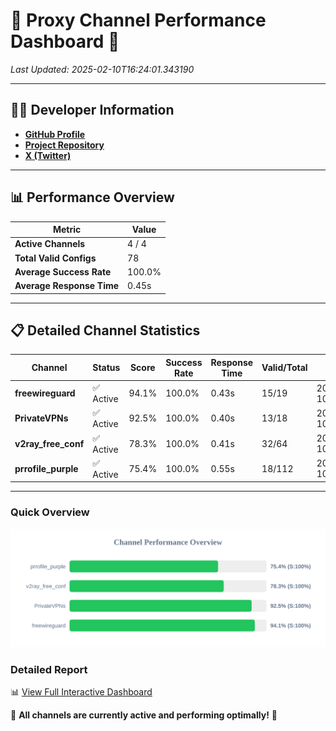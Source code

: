 # 🌟 Proxy Channel Performance Dashboard 🌟

_Last Updated: 2025-02-10T16:24:01.343190_

---

## 👩‍💻 Developer Information

- **[GitHub Profile](https://github.com/4n0nymou3)**  
- **[Project Repository](https://github.com/4n0nymou3/multi-proxy-config-fetcher)**  
- **[X (Twitter)](https://x.com/4n0nymou3)**  

---

## 📊 Performance Overview

| Metric                | Value       |
|-----------------------|-------------|
| **Active Channels**   | 4 / 4       |
| **Total Valid Configs** | 78          |
| **Average Success Rate** | 100.0%      |
| **Average Response Time** | 0.45s       |

---

## 📋 Detailed Channel Statistics

| Channel          | Status     | Score  | Success Rate | Response Time | Valid/Total | Last Success               |
|------------------|------------|--------|--------------|---------------|-------------|----------------------------|
| **freewireguard**  | ✅ Active  | 94.1%  | 100.0% | 0.43s         | 15/19       | 2025-02-10T16:24:01.341279 |
| **PrivateVPNs**  | ✅ Active  | 92.5%  | 100.0% | 0.40s         | 13/18       | 2025-02-10T16:24:00.880856 |
| **v2ray_free_conf**  | ✅ Active  | 78.3%  | 100.0% | 0.41s         | 32/64       | 2025-02-10T16:24:00.446484 |
| **prrofile_purple**  | ✅ Active  | 75.4%  | 100.0% | 0.55s         | 18/112       | 2025-02-10T16:23:59.945010 |

---

### Quick Overview
<div align="center">
  <a href="https://raw.githubusercontent.com/nullluser/NullRepo/refs/heads/main/assets/channel_stats_chart.svg">
    <img src="https://raw.githubusercontent.com/nullluser/NullRepo/refs/heads/main/assets/channel_stats_chart.svg" alt="Source Performance Statistics" width="800">
  </a>
</div>

### Detailed Report
📊 [View Full Interactive Dashboard](https://htmlpreview.github.io/?https://github.com/nullluser/NullRepo/blob/main/assets/performance_report.html)

🎉 **All channels are currently active and performing optimally!** 🎉
